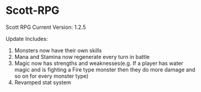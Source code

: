 # Scott-RPG
Scott RPG Current Version: 1.2.5

Update Includes: 
1. Monsters now have their own skills
2. Mana and Stamina now regenerate every turn in battle
3. Magic now has strengths and weaknesses(e.g. If a player has water magic and is fighting a Fire type monster then they do more damage and so on for every monster type)
4. Revamped stat system

